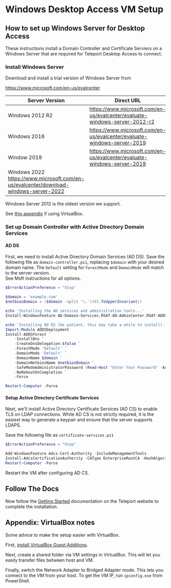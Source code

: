 # Windows Desktop Access VM Setup

## How to set up Windows Server for Desktop Access

These instructions install a Domain Controller and Certificate Serviers on a Windows Server that
are required for Teleport Desktop Access to connect.

### Install Windows Server 

Download and install a trial version of Windows Server from

https://www.microsoft.com/en-us/evalcenter

|Server Version| Direct URL
|---|----
| Windows 2012 R2 | https://www.microsoft.com/en-us/evalcenter/evaluate-windows-server-2012-r2 |
| Windows 2016 | https://www.microsoft.com/en-us/evalcenter/evaluate-windows-server-2019 |
| Window 2019 | https://www.microsoft.com/en-us/evalcenter/evaluate-windows-server-2019 |
| Windows 2022 https://www.microsoft.com/en-us/evalcenter/download-windows-server-2022 |

Windows Server 2012 is the oldest version we support.

See [this appendix](#appendix-virtualbox-notes) if using VirtualBox.

### Set up Domain Controller with Active Directory Domain Services

#### AD DS

First, we need to install Active Directory Domain Services (AD DS). Save the following file as `domain-controller.ps1`,
replacing `$domain` with your desired domain name.  The `Default` setting for `ForestMode` and `DomainMode` will match to the server version.  
See Msft instructions for all options.

```powershell
$ErrorActionPreference = "Stop"

$domain = 'example.com'
$netbiosDomain = ($domain -split '\.')[0].ToUpperInvariant()

echo 'Installing the AD services and administration tools...'
Install-WindowsFeature AD-Domain-Services,RSAT-AD-AdminCenter,RSAT-ADDS-Tools

echo 'Installing AD DS (be patient, this may take a while to install)...'
Import-Module ADDSDeployment
Install-ADDSForest `
    -InstallDns `
    -CreateDnsDelegation:$false `
    -ForestMode 'Default' `
    -DomainMode 'Default' `
    -DomainName $domain `
    -DomainNetbiosName $netbiosDomain `
    -SafeModeAdministratorPassword (Read-Host "Enter Your Password" -AsSecureString) `
    -NoRebootOnCompletion `
    -Force

Restart-Computer -Force
```

#### Setup Active Directory Certificate Services

Next, we'll install Active Directory Certificate Services (AD CS) to enable TLS
on LDAP connections. While AD CS is not strictly required, it is the easiest way
to generate a keypair and ensure that the server supports LDAPS.

Save the following file as `certificate-services.ps1`

```powershell
$ErrorActionPreference = "Stop"

Add-WindowsFeature Adcs-Cert-Authority -IncludeManagementTools
Install-AdcsCertificationAuthority -CAType EnterpriseRootCA -HashAlgorithmName SHA384 -Force
Restart-Computer -Force
```

Restart the VM after configuring AD CS.

## Follow The Docs

Now follow the [Getting Started](https://goteleport.com/docs/desktop-access/introduction/) documentation on the Teleport website to complete the installation.

## Appendix: VirtualBox notes

Some advice to make the setup easier with VirtualBox.

First, [install VirtualBox Guest
Additions](https://www.virtualbox.org/manual/ch04.html).

Next, create a shared folder via VM settings in VirtualBox. This will let you
easily transfer files between host and VM.

Finally, switch the Network Adapter to Bridged Adapter mode. This lets you
connect to the VM from your host. To get the VM IP, run `ipconfig.exe` from
PowerShell.
